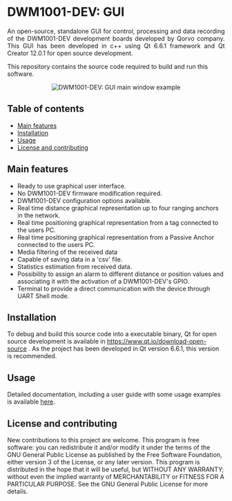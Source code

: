 # DWM1001-DEV: GUI

<p align="justify">
An open-source, standalone GUI for control, processing and data recording of the DWM1001-DEV development boards developed by Qorvo company.
This GUI has been developed in c++ using Qt 6.6.1 framework and Qt Creator 12.0.1 for open source development.

This repository contains the source code required to build and run this software.

</p>
</p>

<p align="center">
  <img src="https://github.com/Antoi11/DWM1001-DEV-GUI/blob/main/media/mainwindow_example.png" alt="DWM1001-DEV: GUI main window example"/>
</p>

<h2>Table of contents</h2>
<p align="justify">
<ul>
<li><a href="#MainFeatures">Main features</a></li>
<li><a href="#Installation">Installation</a></li>
<li><a href="#Usage">Usage</a></li>
<li><a href="#LicenseContributing">License and contributing</a></li>
</ul>
</p>

<h2 name="MainFeatures">Main features</h2>

- Ready to use graphical user interface.
- No DWM1001-DEV firmware modification required.
- DWM1001-DEV configuration options available.
- Real time distance graphical representation up to four ranging anchors in the network.
- Real time positioning graphical representation from a tag connected to the users PC.
- Real time positioning graphical representation from a Passive Anchor connected to the users PC.
- Media filtering of the received data
- Capable of saving data in a 'csv' file.
- Statistics estimation from received data.
- Possibility to assign an alarm to different distance or position values and associating it with the activation of a DWM1001-DEV's GPIO.
- Terminal to provide a direct communication with the device through UART Shell mode.

<h2 name="Installation">Installation</h2>

To debug and build this source code into a executable binary, Qt for open source development is available in https://www.qt.io/download-open-source . As the project has been developed in Qt version 6.6.1, this version is recommended.

<h2 name="Usage">Usage</h2>

Detailed documentation, including a user guide with some usage examples is available [here](https://github.com/Antoi11/DWM1001-DEV-GUI/blob/main/User%20Guide.pdf).

<h2 name="LicenseContributing">License and contributing</h2>

New contributions to this project are welcome.
This program is free software: you can redistribute it and/or modify it under the terms of the GNU General Public License as published by the Free Software Foundation, either version 3 of the License, or any later version.
This program is distributed in the hope that it will be useful, but WITHOUT ANY WARRANTY; without even the implied warranty of MERCHANTABILITY or FITNESS FOR A PARTICULAR PURPOSE. See the GNU General Public License for more details.
